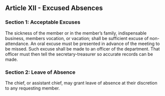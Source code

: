 ## Article XII - Excused Absences

### Section 1: Acceptable Excuses

The sickness of the member or in the member’s family, indispensable business, members vocation, or vacation; shall be sufficient excuse of non-attendance. An oral excuse must be presented in advance of the meeting to be missed. Such excuse shall be made to an officer of the department. That officer must then tell the secretary-treasurer so accurate records can be made.

### Section 2: Leave of Absence

The chief, or assistant chief, may grant leave of absence at their discretion to any requesting member.
